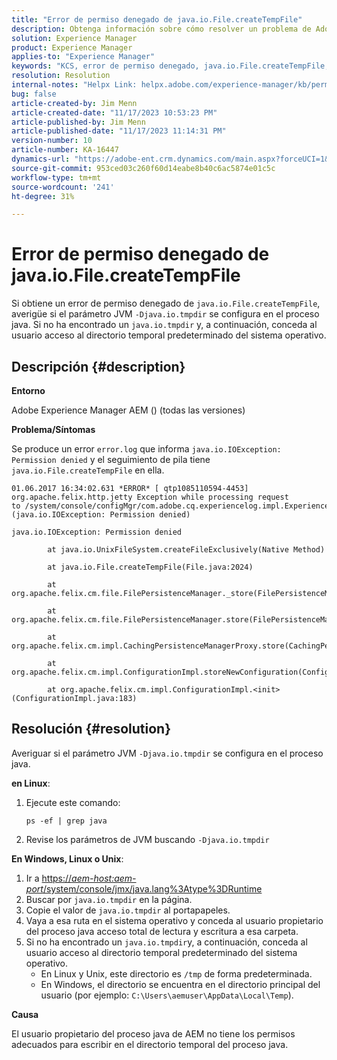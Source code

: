 ```yaml
---
title: "Error de permiso denegado de java.io.File.createTempFile"
description: Obtenga información sobre cómo resolver un problema de Adobe Experience Manager en el que aparece un error de permiso denegado de java.io.File.createTempFile.
solution: Experience Manager
product: Experience Manager
applies-to: "Experience Manager"
keywords: "KCS, error de permiso denegado, java.io.File.createTempFile, Solución de problemas, Adobe Experience Manager AEM,"
resolution: Resolution
internal-notes: "Helpx Link: helpx.adobe.com/experience-manager/kb/permission_denied_error_from_java_io_file.html"
bug: false
article-created-by: Jim Menn
article-created-date: "11/17/2023 10:53:23 PM"
article-published-by: Jim Menn
article-published-date: "11/17/2023 11:14:31 PM"
version-number: 10
article-number: KA-16447
dynamics-url: "https://adobe-ent.crm.dynamics.com/main.aspx?forceUCI=1&pagetype=entityrecord&etn=knowledgearticle&id=d26c9815-9c85-ee11-8179-6045bd006268"
source-git-commit: 953ced03c260f60d14eabe8b40c6ac5874e01c5c
workflow-type: tm+mt
source-wordcount: '241'
ht-degree: 31%

---
```


# Error de permiso denegado de java.io.File.createTempFile


Si obtiene un error de permiso denegado de `java.io.File.createTempFile`, averigüe si el parámetro JVM `-Djava.io.tmpdir` se configura en el proceso java. Si no ha encontrado un `java.io.tmpdir` y, a continuación, conceda al usuario acceso al directorio temporal predeterminado del sistema operativo.

## Descripción {#description}


<b>Entorno</b>

Adobe Experience Manager AEM () (todas las versiones)

<b>Problema/Síntomas</b>

Se produce un error `error.log` que informa `java.io.IOException: Permission denied` y el seguimiento de pila tiene `java.io.File.createTempFile` en ella.




```
01.06.2017 16:34:02.631 *ERROR* [ qtp1085110594-4453]  org.apache.felix.http.jetty Exception while processing request to /system/console/configMgr/com.adobe.cq.experiencelog.impl.ExperienceLogConfigServlet (java.io.IOException: Permission denied)

java.io.IOException: Permission denied

        at java.io.UnixFileSystem.createFileExclusively(Native Method)

        at java.io.File.createTempFile(File.java:2024)

        at org.apache.felix.cm.file.FilePersistenceManager._store(FilePersistenceManager.java:699)

        at org.apache.felix.cm.file.FilePersistenceManager.store(FilePersistenceManager.java:660)

        at org.apache.felix.cm.impl.CachingPersistenceManagerProxy.store(CachingPersistenceManagerProxy.java:242)

        at org.apache.felix.cm.impl.ConfigurationImpl.storeNewConfiguration(ConfigurationImpl.java:462)

        at org.apache.felix.cm.impl.ConfigurationImpl.<init>(ConfigurationImpl.java:183)
```







## Resolución {#resolution}


Averiguar si el parámetro JVM `-Djava.io.tmpdir` se configura en el proceso java.

<b>en Linux</b>:

1. Ejecute este comando:




   ```
   ps -ef | grep java
   ```


2. Revise los parámetros de JVM buscando `-Djava.io.tmpdir`


<b>En Windows, Linux o Unix</b>:

1. Ir a [https://*aem-host:aem-port*/system/console/jmx/java.lang%3Atype%3DRuntime](https://aem-host:aem-port/system/console/jmx/java.lang%3Atype%3DRuntime)
2. Buscar por `java.io.tmpdir` en la página.
3. Copie el valor de `java.io.tmpdir` al portapapeles.
4.   Vaya a esa ruta en el sistema operativo y conceda al usuario propietario del proceso java acceso total de lectura y escritura a esa carpeta.
5. Si no ha encontrado un `java.io.tmpdir`y, a continuación, conceda al usuario acceso al directorio temporal predeterminado del sistema operativo.
   - En Linux y Unix, este directorio es `/tmp` de forma predeterminada.
   - En Windows, el directorio se encuentra en el directorio principal del usuario (por ejemplo: `C:\Users\aemuser\AppData\Local\Temp`).


<b>Causa</b>

El usuario propietario del proceso java de AEM no tiene los permisos adecuados para escribir en el directorio temporal del proceso java.
